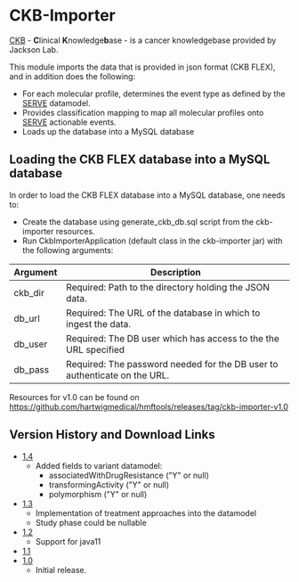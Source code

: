 # CKB-Importer

[CKB](https://ckbhome.jax.org) - **C**linical **K**nowledge**b**ase - is a cancer knowledgebase provided by Jackson Lab. 
 
 This module imports the data that is provided in json format (CKB FLEX), and in addition does the following:
  *  For each molecular profile, determines the event type as defined by the [SERVE](../algo/README.md) datamodel.
  *  Provides classification mapping to map all molecular profiles onto [SERVE](../algo/README.md) actionable events.
  *  Loads up the database into a MySQL database
  
 ## Loading the CKB FLEX database into a MySQL database
 
 In order to load the CKB FLEX database into a MySQL database, one needs to:
  * Create the database using generate_ckb_db.sql script from the ckb-importer resources.
  * Run CkbImporterApplication (default class in the ckb-importer jar) with the following arguments:
  
| Argument | Description                                                               |
|----------|---------------------------------------------------------------------------|
| ckb_dir  | Required: Path to the directory holding the JSON data.                    |
| db_url   | Required: The URL of the database in which to ingest the data.            |
| db_user  | Required: The DB user which has access to the the URL specified           |
| db_pass  | Required: The password needed for the DB user to authenticate on the URL. |

Resources for v1.0 can be found on https://github.com/hartwigmedical/hmftools/releases/tag/ckb-importer-v1.0

## Version History and Download Links
- [1.4](https://github.com/hartwigmedical/serve/releases/tag/ckb-importer-v1.4)
  - Added fields to variant datamodel: 
    - associatedWithDrugResistance ("Y" or null)
    - transformingActivity ("Y" or null) 
    - polymorphism ("Y" or null)
- [1.3](https://github.com/hartwigmedical/hmftools/releases/tag/ckb-importer-v1.3)
  - Implementation of treatment approaches into the datamodel
  - Study phase could be nullable 
- [1.2](https://github.com/hartwigmedical/hmftools/releases/tag/ckb-importer-v1.2)
  - Support for java11
- [1.1](https://github.com/hartwigmedical/hmftools/releases/tag/ckb-importer-v1.1)
- [1.0](https://github.com/hartwigmedical/hmftools/releases/tag/ckb-importer-v1.0)
  - Initial release. 